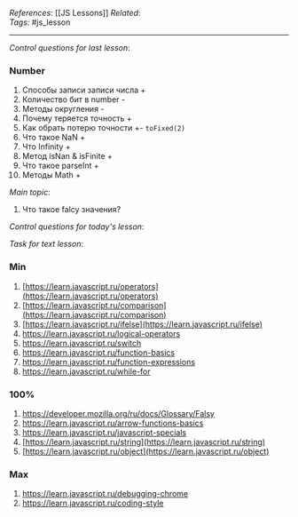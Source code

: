 
*References*: [[JS Lessons]]
*Related*:  
*Tags*: #js_lesson  

---

*Control questions for last lesson*: 
### Number

1. Способы записи  записи числа +
2. Количество бит в number -
3. Методы округления -
4. Почему теряется точность +
5. Как обрать потерю точности +- `toFixed(2)`
6. Что такое NaN  + 
7. Что Infinity +
8. Метод isNan & isFinite +
9. Что такое parseInt + 
10. Методы Math +

*Main topic*: 

1. Что такое falcy значения?

*Control questions for today's lesson*: 

*Task for text lesson*: 

### Min

1. [https://learn.javascript.ru/operators](https://learn.javascript.ru/operators)
2. [https://learn.javascript.ru/comparison](https://learn.javascript.ru/comparison)
3. [https://learn.javascript.ru/ifelse](https://learn.javascript.ru/ifelse)
4. https://learn.javascript.ru/logical-operators
5. https://learn.javascript.ru/switch
6. https://learn.javascript.ru/function-basics
7. https://learn.javascript.ru/function-expressions
8. https://learn.javascript.ru/while-for

### 100%

1. https://developer.mozilla.org/ru/docs/Glossary/Falsy
2. https://learn.javascript.ru/arrow-functions-basics
3. https://learn.javascript.ru/javascript-specials
4. [https://learn.javascript.ru/string](https://learn.javascript.ru/string)
5. [https://learn.javascript.ru/object](https://learn.javascript.ru/object)

### Max

1. https://learn.javascript.ru/debugging-chrome
2. https://learn.javascript.ru/coding-style


